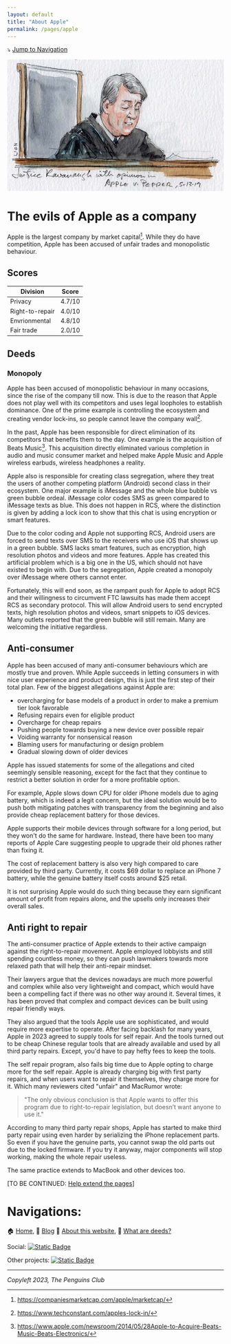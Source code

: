 ```yaml
---
layout: default
title: "About Apple"
permalink: /pages/apple
---
```

⤵️ [Jump to Navigation](#navigations)

![Apple vs Pepper case over Apple Store monopoly](img/applecourt.jpg)

# The evils of Apple as a company

Apple is the largest company by market capital[^1]. While they do have competition, Apple has been accused of unfair trades and monopolistic behaviour.

## Scores


| Division        | Score  |
| ----------------- | -------- |
| Privacy         | 4.7/10 |
| Right-to-repair | 4.0/10 |
| Envrionmental   | 4.8/10 |
| Fair trade      | 2.0/10 |

## Deeds

### Monopoly

Apple has been accused of monopolistic behaviour in many occasions, since the rise of the company till now. This is due to the reason that Apple does not play well with its competitors and uses legal loopholes to establish dominance. One of the prime example is controlling the ecosystem and creating vendor lock-ins, so people cannot leave the company wall[^2].

In the past, Apple has been responsible for direct elimination of its competitors that benefits them to the day. One example is the acquisition of Beats Music[^3]. This acquisition directly eliminated various completion in audio and music consumer market and helped make Apple Music and Apple wireless earbuds, wireless headphones a reality. 

Apple also is responsible for creating class segregation, where they treat the users of another competing platform (Android) second class in their ecosystem. One major example is iMessage and the whole blue bubble vs green bubble ordeal. iMessage color codes SMS as green compared to iMessage texts as blue. This does not happen in RCS, where the distinction is given by adding a lock icon to show that this chat is using encryption or smart features. 

Due to the color coding and Apple not supporting RCS, Android users are forced to send texts over SMS to the receivers who use iOS that shows up in a green bubble. SMS lacks smart features, such as encryption, high resolution photos and videos and more features. Apple has created this artificial problem which is a big one in the US, which should not have existed to begin with. Due to the segregation, Apple created a monopoly over iMessage where others cannot enter. 

Fortunately, this will end soon, as the rampant push for Apple to adopt RCS and their willingness to circumvent FTC lawsuits has made them accept RCS as secondary protocol. This will allow Android users to send encrypted texts, high resolution photos and videos, smart snippets to iOS devices. Many outlets reported that the green bubble will still remain. Many are welcoming the initiative regardless. 

## Anti-consumer

Apple has been accused of many anti-consumer behaviours which are mostly true and proven. While Apple succeeds in letting consumers in with nice user experience and product design, this is just the first step of their total plan. Few of the biggest allegations against Apple are: 

- overcharging for base models of a product in order to make a premium tier look favorable
- Refusing repairs even for eligible product
- Overcharge for cheap repairs
- Pushing people towards buying a new device over possible repair
- Voiding warranty for nonsensical reason
- Blaming users for manufacturing or design problem
- Gradual slowing down of older devices

Apple has issued statements for some of the allegations and cited seemingly sensible reasoning, except for the fact that they continue to restrict a better solution in order for a more profitable option. 

For example, Apple slows down CPU for older iPhone models due to aging battery, which is indeed a legit concern, but the ideal solution would be to push both mitigating patches with transparency from the beginning and also provide cheap replacement battery for those devices. 

Apple supports their mobile devices through software for a long period, but they won't do the same for hardware. Instead, there have been too many reports of Apple Care suggesting people to upgrade their old phones rather than fixing it. 

The cost of replacement battery is also very high compared to care provided by third party. Currently, it costs $69 dollar to replace an iPhone 7 battery, while the genuine battery itself costs around $25 retail. 

It is not surprising Apple would do such thing because they earn significant amount of profit from repairs alone, and the upsells only increases their overall sales. 

## Anti right to repair

The anti-consumer practice of Apple extends to their active campaign against the right-to-repair movement. Apple employed lobbyists and still spending countless money, so they can push lawmakers towards more relaxed path that will help their anti-repair mindset. 

Their lawyers argue that the devices nowadays are much more powerful and complex while also very lightweight and compact, which would have been a compelling fact if there was no other way around it. Several times, it has been proved that complex and compact devices can be built using repair friendly ways. 

They also argued that the tools Apple use are sophisticated, and would require more expertise to operate. After facing backlash for many years, Apple in 2023 agreed to supply tools for self repair. And the tools turned out to be cheap Chinese regular tools that are already available and used by all third party repairs. Except, you'd have to pay hefty fees to keep the tools. 

The self repair program, also fails big time due to Apple opting to charge more for the self repair. Apple is already charging big with first party repairs, and when users want to repair it themselves, they charge more for it. Which many reviewers cited "unfair" and MacRumor wrote:

> "The only obvious conclusion is that Apple wants to offer this program due to right-to-repair legislation, but doesn’t want anyone to use it."

According to many third party repair shops, Apple has started to make third party repair using even harder by serializing the iPhone replacement parts. So even if you have the genuine parts, you cannot swap the old parts out due to the locked firmware. If you try it anyway, major components will stop working, making the whole repair useless. 

The same practice extends to MacBook and other devices too. 

[TO BE CONTINUED: [Help extend the pages](https://github.com/imahbub/evilapple/discussions)]

[^1]: https://companiesmarketcap.com/apple/marketcap/
    
[^2]: https://www.techconstant.com/apples-lock-in/

[^3]: https://www.apple.com/newsroom/2014/05/28Apple-to-Acquire-Beats-Music-Beats-Electronics/

# Navigations:

🏠 [Home](https://evilapple.org), 📝 [Blog](/pages/blog) 📖 [About this website](about), 📢 [What are deeds?](deeds)

Social: <a href="https://t.me/The_PenguinsClub">![Static Badge](https://img.shields.io/badge/Telegram-join_us-0088CC?logo=telegram&logoColor=white&link=https%3A%2F%2Ft.me%2FThe_PenguinsClub)</a>

Other projects: <a href="https://the-penguins-club.github.io/bd-blockade/">![Static Badge](https://img.shields.io/badge/The_Penguins_Club%2Fbd--blockade-black?logo=github&logoColor=white&link=https%3A%2F%2Fgithub.com%2FThe-Penguins-Club%2Fbd-blockade)</a>

---

*Copyleft 2023, The Penguins Club*

<script src="https://giscus.app/client.js"
        data-repo="imahbub/evilapple"
        data-repo-id="R_kgDOKvVkrw"
        data-category="General"
        data-category-id="DIC_kwDOKvVkr84CbEw5"
        data-mapping="pathname"
        data-strict="0"
        data-reactions-enabled="1"
        data-emit-metadata="0"
        data-input-position="top"
        data-theme="light"
        data-lang="en"
        crossorigin="anonymous"
        async>
</script>